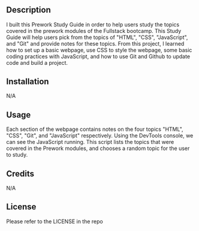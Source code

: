# <Prework Study Guide>

## Description
I built this Prework Study Guide in order to help users study the topics covered in the prework modules of the Fullstack bootcamp. This Study Guide will help users pick from the topics of "HTML", "CSS", "JavaScript", and "Git" and provide notes for these topics. From this project, I learned how to set up a basic webpage, use CSS to style the webpage, some basic coding practices with JavaScript, and how to use Git and Github to update code and build a project.


## Installation
N/A

## Usage

Each section of the webpage contains notes on the four topics "HTML", "CSS", "Git", and "JavaScript" respectively. Using the DevTools console, we can see the JavaScript running. This script lists the topics that were covered in the Prework modules, and chooses a random topic for the user to study.

## Credits

N/A

## License

Please refer to the LICENSE in the repo



